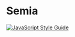 # Semia
[![JavaScript Style Guide](https://img.shields.io/badge/code_style-standard-brightgreen.svg)](https://standardjs.com)
